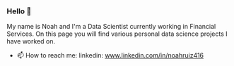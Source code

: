 ### Hello 👋

My name is Noah and I'm a Data Scientist currently working in Financial Services. On this page you will find various personal data science projects I have worked on.

- 📫 How to reach me: linkedin: www.linkedin.com/in/noahruiz416


